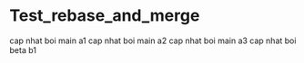 # Test_rebase_and_merge
cap nhat boi main a1
cap nhat boi main a2
cap nhat boi main a3
cap nhat boi beta b1
